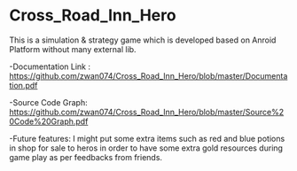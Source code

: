 # Cross_Road_Inn_Hero
This is a simulation & strategy game which is developed based on Anroid Platform without many external lib. 

-Documentation Link : https://github.com/zwan074/Cross_Road_Inn_Hero/blob/master/Documentation.pdf

-Source Code Graph: https://github.com/zwan074/Cross_Road_Inn_Hero/blob/master/Source%20Code%20Graph.pdf

-Future features: I might put some extra items such as red and blue potions in shop for sale to heros in order to have some extra gold resources during game play as per feedbacks from friends. 

